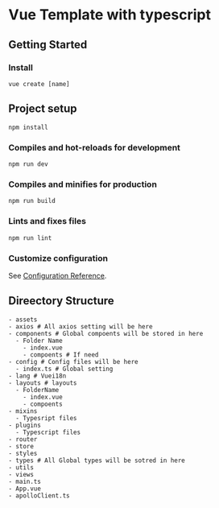# Vue Template with typescript

## Getting Started

### Install
```
vue create [name]
```

## Project setup
```
npm install
```

### Compiles and hot-reloads for development
```
npm run dev
```

### Compiles and minifies for production
```
npm run build
```

### Lints and fixes files
```
npm run lint
```

### Customize configuration
See [Configuration Reference](https://cli.vuejs.org/config/).

## Direectory Structure
```
- assets
- axios # All axios setting will be here
- components # Global compoents will be stored in here
  - Folder Name
    - index.vue
    - compoents # If need
- config # Config files will be here
  - index.ts # Global setting
- lang # Vuei18n
- layouts # layouts
  - FolderName
    - index.vue
    - compoents
- mixins
  - Typesript files
- plugins
  - Typescript files
- router
- store
- styles
- types # All Global types will be sotred in here
- utils
- views
- main.ts
- App.vue
- apolloClient.ts
```
